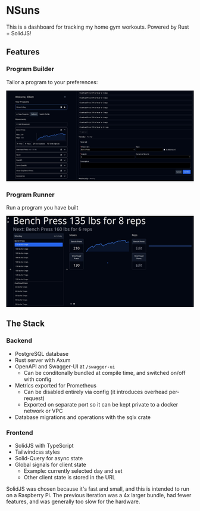 # NSuns

This is a dashboard for tracking my home gym workouts. Powered by Rust + SolidJS!

## Features

### Program Builder

Tailor a program to your preferences:

![Program Builder](images/program-builder.jpg)

### Program Runner

Run a program you have built

![Program Runner](images/program-runner.jpg)

## The Stack

### Backend

- PostgreSQL database
- Rust server with Axum
- OpenAPI and Swagger-UI at `/swagger-ui`
  - Can be conditonally bundled at compile time, and switched on/off with config
- Metrics exported for Prometheus
  - Can be disabled entirely via config (it introduces overhead per-request)
  - Exported on separate port so it can be kept private to a docker network or VPC
- Database migrations and operations with the sqlx crate

### Frontend

- SolidJS with TypeScript
- Tailwindcss styles
- Solid-Query for async state
- Global signals for client state
  - Example: currently selected day and set
  - Other client state is stored in the URL

SolidJS was chosen because it's fast and small, and this is intended to run on a Raspberry Pi. The previous iteration was a 4x larger bundle, had fewer features, and was generally too slow for the hardware.
